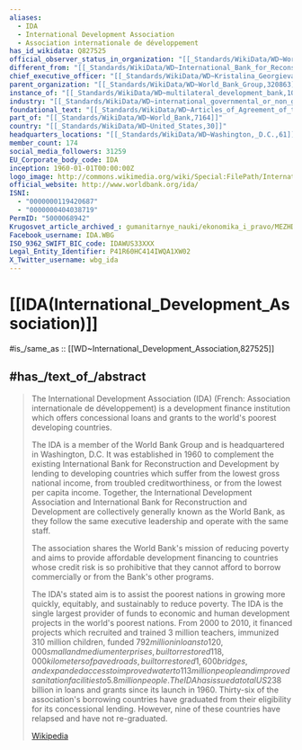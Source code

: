 ```yaml
---
aliases:
  - IDA
  - International Development Association
  - Association internationale de développement
has_id_wikidata: Q827525
official_observer_status_in_organization: "[[_Standards/WikiData/WD~World_Intellectual_Property_Organization,177773]]"
different_from: "[[_Standards/WikiData/WD~International_Bank_for_Reconstruction_and_Development,191384]]"
chief_executive_officer: "[[_Standards/WikiData/WD~Kristalina_Georgieva,265277]]"
parent_organization: "[[_Standards/WikiData/WD~World_Bank_Group,320863]]"
instance_of: "[[_Standards/WikiData/WD~multilateral_development_bank,105758271]]"
industry: "[[_Standards/WikiData/WD~international_governmental_or_non_governmental_organizations,107607934]]"
foundational_text: "[[_Standards/WikiData/WD~Articles_of_Agreement_of_the_International_Development_Association,110559244]]"
part_of: "[[_Standards/WikiData/WD~World_Bank,7164]]"
country: "[[_Standards/WikiData/WD~United_States,30]]"
headquarters_locations: "[[_Standards/WikiData/WD~Washington,_D.C.,61]]"
member_count: 174
social_media_followers: 31259
EU_Corporate_body_code: IDA
inception: 1960-01-01T00:00:00Z
logo_image: http://commons.wikimedia.org/wiki/Special:FilePath/International%20Development%20Association%20logo.svg
official_website: http://www.worldbank.org/ida/
ISNI:
  - "0000000119420687"
  - "0000000404038719"
PermID: "5000068942"
Krugosvet_article_archived_: gumanitarnye_nauki/ekonomika_i_pravo/MEZHDUNARODNAYA_ASSOTSIATSIYA_RAZVITIYA_MAR.html
Facebook_username: IDA.WBG
ISO_9362_SWIFT_BIC_code: IDAWUS33XXX
Legal_Entity_Identifier: P41R60HC414IWQA1XW02
X_Twitter_username: wbg_ida
---
```


# [[IDA(International_Development_Association)]] 

#is_/same_as :: [[WD~International_Development_Association,827525]] 

## #has_/text_of_/abstract 

> The International Development Association (IDA) 
> (French: Association internationale de développement) 
> is a development finance institution which offers concessional loans and grants 
> to the world's poorest developing countries. 
> 
> The IDA is a member of the World Bank Group and is headquartered in Washington, D.C. 
> It was established in 1960 
> to complement the existing International Bank for Reconstruction and Development 
> by lending to developing countries which suffer from the lowest gross national income, 
> from troubled creditworthiness, or from the lowest per capita income. 
> Together, the International Development Association and International Bank for Reconstruction and Development are collectively generally known as the World Bank, 
> as they follow the same executive leadership and operate with the same staff.
>
> The association shares the World Bank's mission of reducing poverty 
> and aims to provide affordable development financing 
> to countries whose credit risk is so prohibitive 
> that they cannot afford to borrow commercially or from the Bank's other programs. 
> 
> The IDA's stated aim is to assist the poorest nations in growing more quickly, equitably, and sustainably to reduce poverty. The IDA is the single largest provider of funds to economic and human development projects in the world's poorest nations. From 2000 to 2010, it financed projects which recruited and trained 3 million teachers, immunized 310 million children, funded $792 million in loans to 120,000 small and medium enterprises, built or restored 118,000 kilometers of paved roads, built or restored 1,600 bridges, and expanded access to improved water to 113 million people and improved sanitation facilities to 5.8 million people. The IDA has issued a total US$238 billion in loans and grants since its launch in 1960. Thirty-six of the association's borrowing countries have graduated from their eligibility for its concessional lending. However, nine of these countries have relapsed and have not re-graduated.
>
> [Wikipedia](https://en.wikipedia.org/wiki/International%20Development%20Association) 


